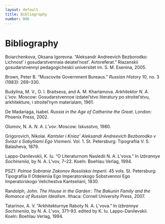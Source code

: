 ```yaml
---
layout: default
title: Bibliography
number: 006
---
```


# Bibliography

Boiarchenkova, Oksana Igorevna. “Aleksandr Andreevich Bezborodko: Lichnost’ i gosudarstvennaia deiatel’nost’. Avtoreferat.” Riazanskii gosudarstvennyi pedagogicheskii universitet im. S. M. Esenina, 2005.

Brown, Peter B. “Muscovite Government Bureaus.” _Russian History_ 10, no. 3 (1983): 269–330.

Budylina, M. V., O. I. Braitseva, and A. M. Kharlamova. _Arkhitektor N. A. L’vov_. Moscow: Gosudarstvennoe izdatel’stvo literatury po stroitel’stvu, arkhitekture, i stroitel’nym materialam, 1961.

De Madariaga, Isabel. _Russia in the Age of Catherine the Great_. London: Phoenix Press, 2002.

Glumov, N. A. _N. A. L’vov_. Moscow: Iskusstvo, 1980.

Grigorovich, Nikolai. _Kantsler i Kniaz’ Aleksandr Andreevich Bezborodko v Sviazi s Sobytiiami Ego Vremeni_. Vol. 1. St. Petersburg: Tipografiia V. S. Balasheva, 1879.

Lappo-Danilevskii, K. Iu. “O Literaturnom Nasledii N. A. L’vova.” In _Izbrannye Sochineniia_, by N. A. L’vov, 7–22. Koeln: Boehlau Verlag, 1994.

PSZ1: _Polnoe Sobranie Zakonov Rossiiskoi Imperii_. 45 vols. St. Petersburg: Tipografiia II Otdeleniia Ego Imperatorskogo Sobstvennoi Ego Imperatorskogo Velichestva Kantseliarii, 1830.

Randolph, John. _The House in the Garden : The Bakunin Family and the Romance of Russian Idealism_. Ithaca: Cornell University Press, 2007.

Tatarinov, A. V. “Arkhitekturnye Raboty N. A. L’vova.” In _Izbrannye Sochineniia_, by N. A. L’vov, 371–93. edited by K. Iu. Lappo-Danilevskii. Koeln: Boehlau Verlag, 1994.
